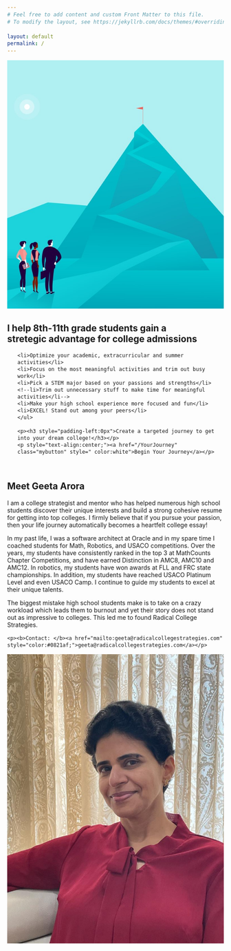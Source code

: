 ```yaml
---
# Feel free to add content and custom Front Matter to this file.
# To modify the layout, see https://jekyllrb.com/docs/themes/#overriding-theme-defaults

layout: default
permalink: /
---
```


<sectionpd>
  <img class="sectionpdPicture sectionpdLeft" src="/images/goal.jpg" alt="Dream College Goal">

  <div class="sectionpdContent sectionpdRight">
    <h2>I help 8th-11th grade students gain a<br>stretegic advantage for college admissions</h2>
    <ul class="yes">
    
    <li>Optimize your academic, extracurricular and summer activities</li>
    <li>Focus on the most meaningful activities and trim out busy work</li>
    <li>Pick a STEM major based on your passions and strengths</li>
    <!--li>Trim out unnecessary stuff to make time for meaningful activities</li-->
    <li>Make your high school experience more focused and fun</li>
    <li>EXCEL! Stand out among your peers</li>
    </ul>

    <p><h3 style="padding-left:0px">Create a targeted journey to get into your dream college!</h3></p>
    <p style="text-align:center;"><a href="/YourJourney" class="mybutton" style=" color:white">Begin Your Journey</a></p>

  </div>
</sectionpd>
<br>

<sectionpd>
  <div class="sectionpdContent sectionpdLeft">
    <h2>Meet Geeta Arora</h2>
    <p>I am a college strategist and mentor who has helped numerous high school students discover their unique interests and build a strong cohesive resume for getting into top colleges. I firmly believe that if you pursue your passion, then your life journey automatically becomes a heartfelt college essay!</p>
    <p>In my past life, I was a software architect at Oracle and in my spare time I coached students for Math, Robotics, and USACO competitions. Over the years, my students have consistently ranked in the top 3 at MathCounts Chapter Competitions, and have earned Distinction in AMC8, AMC10 and AMC12. In robotics, my students have won awards at FLL and FRC state championships. In addition, my students have reached USACO Platinum Level and even USACO Camp. I continue to guide my students to excel at their unique talents.</p>
    <p>The biggest mistake high school students make is to take on a crazy workload which leads them to burnout and yet their story does not stand out as impressive to colleges. This led me to found Radical College Strategies.</p> 

    <p><b>Contact: </b><a href="mailto:geeta@radicalcollegestrategies.com" style="color:#0821af;">geeta@radicalcollegestrategies.com</a></p>
  </div>
  <img class="sectionpdPicture sectionpdRight" src="/images/geeta.jpg" alt="Geeta Arora College Strategist">

</sectionpd>
<br>
